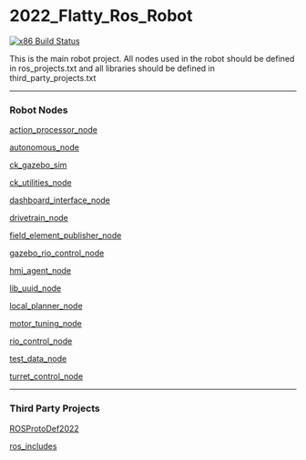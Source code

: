 # 2022_Flatty_Ros_Robot
[![x86 Build Status](https://github.com/frcteam195/2022_Flatty_Ros_Robot/actions/workflows/main.yml/badge.svg)](https://github.com/frcteam195/2022_Flatty_Ros_Robot/actions/workflows/main.yml)

This is the main robot project. All nodes used in the robot should be defined in ros_projects.txt and all libraries should be defined in third_party_projects.txt


---

### Robot Nodes

[action_processor_node](https://github.com/frcteam195/action_processor_node.git)

[autonomous_node](https://github.com/frcteam195/autonomous_node.git)

[ck_gazebo_sim](https://github.com/frcteam195/ck_gazebo_sim.git)

[ck_utilities_node](https://github.com/frcteam195/ck_utilities_node.git)

[dashboard_interface_node](https://github.com/frcteam195/dashboard_interface_node.git)

[drivetrain_node](https://github.com/frcteam195/drivetrain_node.git)

[field_element_publisher_node](https://github.com/frcteam195/field_element_publisher_node.git)

[gazebo_rio_control_node](https://github.com/frcteam195/gazebo_rio_control_node.git)

[hmi_agent_node](https://github.com/frcteam195/hmi_agent_node.git)

[lib_uuid_node](https://github.com/frcteam195/lib_uuid_node.git)

[local_planner_node](https://github.com/frcteam195/local_planner_node.git)

[motor_tuning_node](https://github.com/frcteam195/motor_tuning_node.git)

[rio_control_node](https://github.com/frcteam195/rio_control_node.git)

[test_data_node](https://github.com/frcteam195/test_data_node.git)

[turret_control_node](https://github.com/frcteam195/turret_control_node.git)



---

### Third Party Projects

[ROSProtoDef2022](https://github.com/frcteam195/ROSProtoDef2022.git)

[ros_includes](https://github.com/frcteam195/ros_includes.git)

